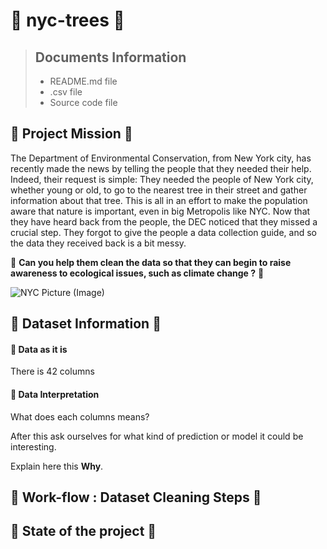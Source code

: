# :deciduous_tree: nyc-trees :deciduous_tree:

> ## Documents Information ###
> * README.md file
> * .csv file
> * Source code file


## :blossom: Project Mission :blossom:

The Department of Environmental Conservation, from New York city, has recently made the news by telling the people that they needed their help. Indeed, their request is simple: They needed the people of New York city, whether young or old, to go to the nearest tree in their street and gather information about that tree. This is all in an effort to make the population aware that nature is important, even in big Metropolis like NYC. Now that they have heard back from the people, the DEC noticed that they missed a crucial step. They forgot to give the people a data collection guide, and so the data they received back is a bit messy.

:seedling: **Can you help them clean the data so that they can begin to raise awareness to ecological issues, such as climate change ?** :seedling:

![NYC Picture (Image)](https://www.hudsonallergy.com/wp-content/uploads/2016/04/nyc-street-trees.jpg)


## :blossom: Dataset Information :blossom:

#### :leaves: Data as it is 

There is 42 columns

#### :leaves: Data Interpretation 

What does each columns means?

After this ask ourselves for what kind of prediction or model it could be interesting.

Explain here this **Why**.


## :blossom: Work-flow : Dataset Cleaning Steps  :blossom:


## :blossom: State of the project :blossom:
